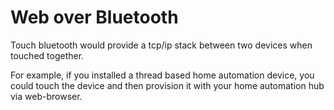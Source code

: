 # Web over Bluetooth

Touch bluetooth would provide a tcp/ip stack between two devices when touched together.

For example, if you installed a thread based home automation device, you could touch the device and then provision it with your home automation hub via web-browser.
